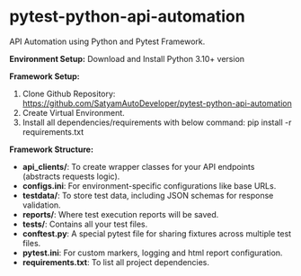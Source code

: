 # pytest-python-api-automation
API Automation using Python and Pytest Framework.

**Environment Setup:**
Download and Install Python 3.10+ version

**Framework Setup:**

1. Clone Github Repository: https://github.com/SatyamAutoDeveloper/pytest-python-api-automation
2. Create Virtual Environment.
3. Install all dependencies/requirements with below command:
   pip install -r requirements.txt

**Framework Structure:**

- **api_clients/**: To create wrapper classes for your API endpoints (abstracts requests logic).
- **configs.ini**: For environment-specific configurations like base URLs.
- **testdata/**: To store test data, including JSON schemas for response validation.
- **reports/**: Where test execution reports will be saved.
- **tests/**: Contains all your test files.
- **conftest.py**: A special pytest file for sharing fixtures across multiple test files.
- **pytest.ini**: For custom markers, logging and html report configuration.
- **requirements.txt**: To list all project dependencies.
